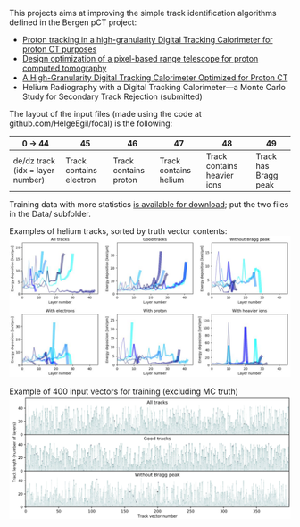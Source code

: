 This projects aims at improving the simple track identification algorithms defined in the Bergen pCT project:
* [Proton tracking in a high-granularity Digital Tracking Calorimeter for proton CT purposes](https://www.sciencedirect.com/science/article/pii/S0168900217301882)
* [Design optimization of a pixel-based range telescope for proton computed tomography](https://www.sciencedirect.com/science/article/abs/pii/S1120179719301358)
* [A High-Granularity Digital Tracking Calorimeter Optimized for Proton CT](https://www.frontiersin.org/articles/10.3389/fphy.2020.568243/abstract)
* Helium Radiography with a Digital Tracking Calorimeter—a Monte Carlo Study for Secondary Track Rejection (submitted)

The layout of the input files (made using the code at github.com/HelgeEgil/focal) is the following:

0 -> 44 | 45 | 46 | 47 | 48 | 49
--------|----|----|----|----|---
de/dz track (idx = layer number) | Track contains electron | Track contains proton | Track contains helium | Track contains heavier ions | Track has Bragg peak

Training data with more statistics [is available for download](https://bit.ly/3jknxbD); put the two files in the Data/ subfolder.

Examples of helium tracks, sorted by truth vector contents:
![Helium example tracks](/Figures/heliumExamples.jpg)

Example of 400 input vectors for training (excluding MC truth)
![Helium example input vector](/Figures/input.jpg)
